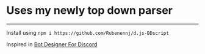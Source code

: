 # Uses my newly top down parser #
---------------------------------
Install using `npm i https://github.com/Rubenennj/d.js-BDscript`

Inspired in [Bot Designer For Discord](https://discord.gg/bot)